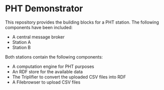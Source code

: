 # PHT Demonstrator

This repository provides the building blocks for a PHT station. The following components have been included:

* A central message broker
* Station A
* Station B

Both stations contain the following components:

* A computation engine for PHT purposes
* An RDF store for the available data
* The Triplifier to convert the uploaded CSV files into RDF
* A Filebrowser to upload CSV files